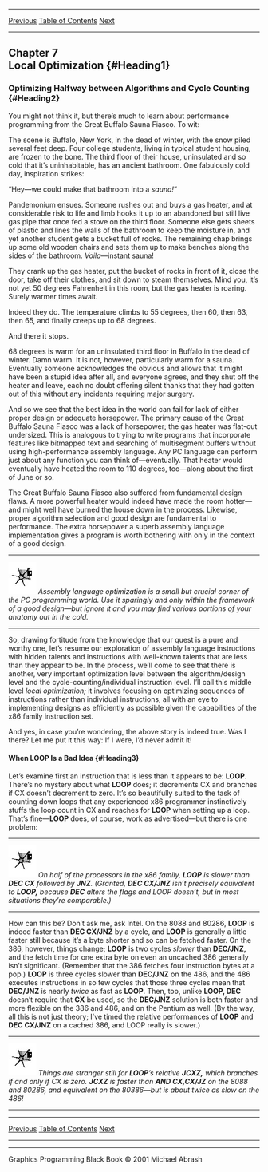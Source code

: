   ------------------------ --------------------------------- --------------------
  [Previous](06-02.html)   [Table of Contents](index.html)   [Next](07-02.html)
  ------------------------ --------------------------------- --------------------

Chapter 7\
 Local Optimization {#Heading1}
-------------------

### Optimizing Halfway between Algorithms and Cycle Counting {#Heading2}

You might not think it, but there’s much to learn about performance
programming from the Great Buffalo Sauna Fiasco. To wit:

The scene is Buffalo, New York, in the dead of winter, with the snow
piled several feet deep. Four college students, living in typical
student housing, are frozen to the bone. The third floor of their house,
uninsulated and so cold that it’s uninhabitable, has an ancient
bathroom. One fabulously cold day, inspiration strikes:

“Hey—we could make that bathroom into a *sauna!*”

Pandemonium ensues. Someone rushes out and buys a gas heater, and at
considerable risk to life and limb hooks it up to an abandoned but still
live gas pipe that once fed a stove on the third floor. Someone else
gets sheets of plastic and lines the walls of the bathroom to keep the
moisture in, and yet another student gets a bucket full of rocks. The
remaining chap brings up some old wooden chairs and sets them up to make
benches along the sides of the bathroom. *Voila*—instant sauna!

They crank up the gas heater, put the bucket of rocks in front of it,
close the door, take off their clothes, and sit down to steam
themselves. Mind you, it’s not yet 50 degrees Fahrenheit in this room,
but the gas heater is roaring. Surely warmer times await.

Indeed they do. The temperature climbs to 55 degrees, then 60, then 63,
then 65, and finally creeps up to 68 degrees.

And there it stops.

68 degrees is warm for an uninsulated third floor in Buffalo in the dead
of winter. Damn warm. It is not, however, particularly warm for a sauna.
Eventually someone acknowledges the obvious and allows that it might
have been a stupid idea after all, and everyone agrees, and they shut
off the heater and leave, each no doubt offering silent thanks that they
had gotten out of this without any incidents requiring major surgery.

And so we see that the best idea in the world can fail for lack of
either proper design or adequate horsepower. The primary cause of the
Great Buffalo Sauna Fiasco was a lack of horsepower; the gas heater was
flat-out undersized. This is analogous to trying to write programs that
incorporate features like bitmapped text and searching of multisegment
buffers without using high-performance assembly language. Any PC
language can perform just about any function you can think
of—eventually. That heater would eventually have heated the room to 110
degrees, too—along about the first of June or so.

The Great Buffalo Sauna Fiasco also suffered from fundamental design
flaws. A more powerful heater would indeed have made the room hotter—and
might well have burned the house down in the process. Likewise, proper
algorithm selection and good design are fundamental to performance. The
extra horsepower a superb assembly language implementation gives a
program is worth bothering with only in the context of a good design.

  ------------------- ----------------------------------------------------------------------------------------------------------------------------------------------------------------------------------------------------------------------------------------------
  ![](images/i.jpg)   *Assembly language optimization is a small but crucial corner of the PC programming world. Use it sparingly and only within the framework of a good design—but ignore it and you may find various portions of your anatomy out in the cold.*
  ------------------- ----------------------------------------------------------------------------------------------------------------------------------------------------------------------------------------------------------------------------------------------

So, drawing fortitude from the knowledge that our quest is a pure and
worthy one, let’s resume our exploration of assembly language
instructions with hidden talents and instructions with well-known
talents that are less than they appear to be. In the process, we’ll come
to see that there is another, very important optimization level between
the algorithm/design level and the cycle-counting/individual instruction
level. I’ll call this middle level *local optimization;* it involves
focusing on optimizing sequences of instructions rather than individual
instructions, all with an eye to implementing designs as efficiently as
possible given the capabilities of the x86 family instruction set.

And yes, in case you’re wondering, the above story is indeed true. Was I
there? Let me put it this way: If I were, I’d never admit it!

#### When LOOP Is a Bad Idea {#Heading3}

Let’s examine first an instruction that is less than it appears to be:
**LOOP**. There’s no mystery about what **LOOP** does; it decrements CX
and branches if CX doesn’t decrement to zero. It’s so beautifully suited
to the task of counting down loops that any experienced x86 programmer
instinctively stuffs the loop count in CX and reaches for **LOOP** when
setting up a loop. That’s fine—**LOOP** does, of course, work as
advertised—but there is one problem:

  ------------------- ------------------------------------------------------------------------------------------------------------------------------------------------------------------------------------------------------------------------------------------------------------------------
  ![](images/i.jpg)   *On half of the processors in the x86 family, **LOOP** is slower than **DEC CX** followed by **JNZ**. (Granted, **DEC CX/JNZ** isn’t precisely equivalent to **LOOP,** because **DEC** alters the flags and LOOP doesn’t, but in most situations they’re comparable.)*
  ------------------- ------------------------------------------------------------------------------------------------------------------------------------------------------------------------------------------------------------------------------------------------------------------------

How can this be? Don’t ask me, ask Intel. On the 8088 and 80286,
**LOOP** is indeed faster than **DEC CX/JNZ** by a cycle, and **LOOP**
is generally a little faster still because it’s a byte shorter and so
can be fetched faster. On the 386, however, things change; **LOOP** is
two cycles *slower* than **DEC/JNZ,** and the fetch time for one extra
byte on even an uncached 386 generally isn’t significant. (Remember that
the 386 fetches four instruction bytes at a pop.) **LOOP** is three
cycles slower than **DEC/JNZ** on the 486, and the 486 executes
instructions in so few cycles that those three cycles mean that
**DEC/JNZ** is nearly *twice* as fast as **LOOP**. Then, too, unlike
**LOOP, DEC** doesn’t require that **CX** be used, so the **DEC/JNZ**
solution is both faster and more flexible on the 386 and 486, and on the
Pentium as well. (By the way, all this is not just theory; I’ve timed
the relative performances of **LOOP** and **DEC CX/JNZ** on a cached
386, and LOOP really is slower.)

  ------------------- --------------------------------------------------------------------------------------------------------------------------------------------------------------------------------------------------------------------------------------------
  ![](images/i.jpg)   *Things are stranger still for **LOOP**’s relative **JCXZ,** which branches if and only if CX is zero. **JCXZ** is faster than **AND CX,CX/JZ** on the 8088 and 80286, and equivalent on the 80386—but is about twice as slow on the 486!*
  ------------------- --------------------------------------------------------------------------------------------------------------------------------------------------------------------------------------------------------------------------------------------

  ------------------------ --------------------------------- --------------------
  [Previous](06-02.html)   [Table of Contents](index.html)   [Next](07-02.html)
  ------------------------ --------------------------------- --------------------

* * * * *

Graphics Programming Black Book © 2001 Michael Abrash
